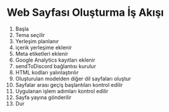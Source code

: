 # Web Sayfası Oluşturma İş Akışı

1. Başla
2. Tema seçilir
3. Yerleşim planlanır
4. içerik yerleşime eklenir
5. Meta etiketleri eklenir
6. Google Analytics kayıtları eklenir
7. sendToDiscord bağlantısı kurulur
8. HTML kodları yalınlaştırılır
9. Oluşturulan modelden diğer dil sayfaları oluştur
10. Sayfalar arası geçiş başlantıları kontrol edilir
11. Uygulanan işlem adımları kontrol edilir
12. Sayfa yayına gönderilir
13. Dur